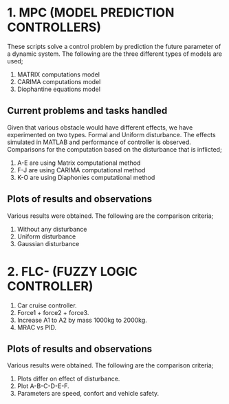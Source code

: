 # 1. MPC (MODEL PREDICTION CONTROLLERS)

These scripts solve a control problem by prediction the future parameter of a dynamic system.  The following are the three different types of models are used; 
1. MATRIX computations model
2. CARIMA computations model
3. Diophantine equations model

## Current problems and tasks handled

Given that various obstacle would have different effects, we have experimented on two types.  Formal and Uniform disturbance. The effects simulated in MATLAB and performance of controller is observed. Comparisons for the computation based on the disturbance that is inflicted;
1. A-E are using Matrix computational method
2. F-J are using CARIMA  computational method
3. K-O are using Diaphonies computational method

## Plots of results and observations

Various results were obtained. The following are the comparison criteria;
1. Without any disturbance
2. Uniform disturbance
3. Gaussian disturbance

# 2.  FLC- (FUZZY LOGIC CONTROLLER)

1. Car cruise controller.
2. Force1 + force2 + force3.
3. Increase A1 to A2 by mass 1000kg to 2000kg.
4. MRAC vs PID.

## Plots of results and observations

Various results were obtained. The following are the comparison criteria;

1. Plots differ on effect of disturbance.
2. Plot A-B-C-D-E-F.
3. Parameters are speed, confort and vehicle safety.